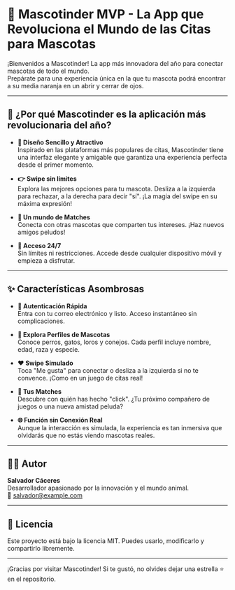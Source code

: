 # 🐾 Mascotinder MVP - La App que Revoluciona el Mundo de las Citas para Mascotas

¡Bienvenidos a Mascotinder! La app más innovadora del año para conectar mascotas de todo el mundo.  
Prepárate para una experiencia única en la que tu mascota podrá encontrar a su media naranja en un abrir y cerrar de ojos.

---

## 🚀 ¿Por qué Mascotinder es la aplicación más revolucionaria del año?

- **🎨 Diseño Sencillo y Atractivo**  
  Inspirado en las plataformas más populares de citas, Mascotinder tiene una interfaz elegante y amigable que garantiza una experiencia perfecta desde el primer momento.

- **👉 Swipe sin límites**  
  Explora las mejores opciones para tu mascota. Desliza a la izquierda para rechazar, a la derecha para decir "sí". ¡La magia del swipe en su máxima expresión!

- **💞 Un mundo de Matches**  
  Conecta con otras mascotas que comparten tus intereses. ¡Haz nuevos amigos peludos!

- **📱 Acceso 24/7**  
  Sin límites ni restricciones. Accede desde cualquier dispositivo móvil y empieza a disfrutar.

---

## ✨ Características Asombrosas

- **🚀 Autenticación Rápida**  
  Entra con tu correo electrónico y listo. Acceso instantáneo sin complicaciones.

- **🐾 Explora Perfiles de Mascotas**  
  Conoce perros, gatos, loros y conejos. Cada perfil incluye nombre, edad, raza y especie.

- **❤️ Swipe Simulado**  
  Toca "Me gusta" para conectar o desliza a la izquierda si no te convence. ¡Como en un juego de citas real!

- **🎉 Tus Matches**  
  Descubre con quién has hecho "click". ¿Tu próximo compañero de juegos o una nueva amistad peluda?

- **🌐 Función sin Conexión Real**  
  Aunque la interacción es simulada, la experiencia es tan inmersiva que olvidarás que no estás viendo mascotas reales.

---

## 🧑‍💻 Autor

**Salvador Cáceres**  
Desarrollador apasionado por la innovación y el mundo animal.  
📧 salvador@example.com

---

## 📄 Licencia

Este proyecto está bajo la licencia MIT. Puedes usarlo, modificarlo y compartirlo libremente.

---

¡Gracias por visitar Mascotinder! Si te gustó, no olvides dejar una estrella ⭐ en el repositorio.
